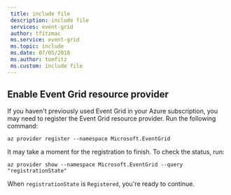 ```yaml
---
 title: include file
 description: include file
 services: event-grid
 author: tfitzmac
 ms.service: event-grid
 ms.topic: include
 ms.date: 07/05/2018
 ms.author: tomfitz
 ms.custom: include file
---
```


## Enable Event Grid resource provider

If you haven't previously used Event Grid in your Azure subscription, you may need to register the Event Grid resource provider. Run the following command:

```azurecli-interactive
az provider register --namespace Microsoft.EventGrid
```

It may take a moment for the registration to finish. To check the status, run:

```azurecli-interactive
az provider show --namespace Microsoft.EventGrid --query "registrationState"
```

When `registrationState` is `Registered`, you're ready to continue.